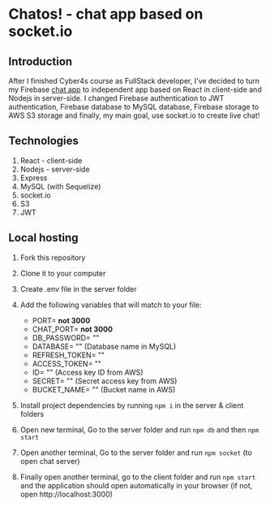 # Chatos! - chat app based on socket.io

## Introduction

After I finished Cyber4s course as FullStack developer, I've decided to turn my Firebase [chat app](https://github.com/OmerBotbol/chat-app) to independent app based on React in client-side and Nodejs in server-side. I changed Firebase authentication to JWT authentication, Firebase database to MySQL database, Firebase storage to AWS S3 storage and finally, my main goal, use socket.io to create live chat!

## Technologies

1. React - client-side
2. Nodejs - server-side
3. Express
4. MySQL (with Sequelize)
5. socket.io
6. S3
7. JWT

## Local hosting

1. Fork this repository
2. Clone it to your computer
3. Create .env file in the server folder
4. Add the following variables that will match to your file:

   - PORT= **not 3000**
   - CHAT_PORT= **not 3000**
   - DB_PASSWORD= ""
   - DATABASE= "" (Database name in MySQL)
   - REFRESH_TOKEN= "" 
   - ACCESS_TOKEN= ""
   - ID= "" (Access key ID from AWS)
   - SECRET= "" (Secret access key from AWS)
   - BUCKET_NAME= "" (Bucket name in AWS)

5. Install project dependencies by running `npm i` in the server & client folders
6. Open new terminal, Go to the server folder and run `npm db` and then `npm start`
7. Open another terminal, Go to the server folder and run `npm socket` (to open chat server)
8. Finally open another terminal, go to the client folder and run `npm start` and the application should open automatically in your browser (if not, open http://localhost:3000)
